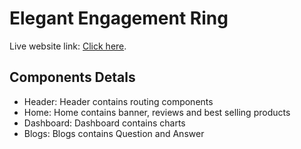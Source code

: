# Elegant Engagement Ring

Live website link: [Click here](https://silly-kataifi-aad752.netlify.app/).

## Components Detals
* Header: Header contains routing components
* Home: Home contains banner, reviews and best selling products
* Dashboard: Dashboard contains charts
* Blogs: Blogs contains Question and Answer